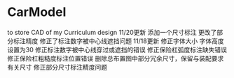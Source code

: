 # CarModel
to store CAD of my Curriculum design
11/20更新
添加一个尺寸标注
更改了部分标注精度
修正了标注数字被中心线遮挡问题
11/18更新
修正字体大小 字体高度设置为30
修正标注数字被中心线穿过或遮挡的错误
修正保险杠弧度标注缺失错误
修正保险杠粗糙度标注位置错误
删除总布置图中部分冗余尺寸，保留与装配要求有关尺寸
修正部分尺寸标注精度问题
